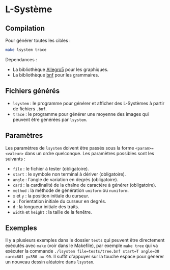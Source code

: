 # L-Système

## Compilation

Pour générer toutes les cibles :

```bash
make lsystem trace
```

Dépendances :

- La bibliothèque [Allegro5](https://liballeg.org/) pour les graphiques.
- La bibliothèque [bnf](https://github.com/Juroupi/bnf) pour les grammaires.

## Fichiers générés

- `lsystem` : le programme pour générer et afficher des L-Systèmes à partir de fichiers `.bnf`.
- `trace` : le programme pour générer une moyenne des images qui peuvent être générées par `lsystem`.

## Paramètres

Les paramètres de `lsystem` doivent être passés sous la forme `<param>=<valeur>` dans un ordre quelconque. Les paramètres possibles sont les suivants :

- `file` : le fichier à tester (obligatoire).
- `start` : le symbole non terminal à dériver (obligatoire).
- `angle` : l'angle de variation en degrés (obligatoire).
- `card` : la cardinalité de la chaîne de caractère à générer (obligatoire).
- `method` : la méthode de génération `uniform` ou `nuniform`.
- `x` et `y` : la position initiale du curseur.
- `a` : l'orientation initiale du curseur en degrés.
- `d` : la longueur initiale des traits.
- `width` et `height` : la taille de la fenêtre.

## Exemples

Il y a plusieurs exemples dans le dossier `tests` qui peuvent être directement exécutés avec `make` (voir dans le Makefile), par exemple `make tree` qui va exécuter la commande `./lsystem file=tests/tree.bnf start=T angle=30 card=601 y=350 a=-90`. Il suffit d'appuyer sur la touche espace pour générer un nouveau dessin aléatoire dans `lsystem`.
